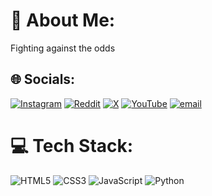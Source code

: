 # 💫 About Me:
Fighting against the odds 


## 🌐 Socials:
[![Instagram](https://img.shields.io/badge/Instagram-%23E4405F.svg?logo=Instagram&logoColor=white)](https://instagram.com/Itsharshitgoat) [![Reddit](https://img.shields.io/badge/Reddit-%23FF4500.svg?logo=Reddit&logoColor=white)](https://reddit.com/user/Itsharshitgoat) [![X](https://img.shields.io/badge/X-black.svg?logo=X&logoColor=white)](https://x.com/Itsharshitgoat) [![YouTube](https://img.shields.io/badge/YouTube-%23FF0000.svg?logo=YouTube&logoColor=white)](https://youtube.com/@Itsharshitgoat) [![email](https://img.shields.io/badge/Email-D14836?logo=gmail&logoColor=white)](mailto:Itsharshitgoat@gmail.com) 

# 💻 Tech Stack:
![HTML5](https://img.shields.io/badge/html5-%23E34F26.svg?style=plastic&logo=html5&logoColor=white) ![CSS3](https://img.shields.io/badge/css3-%231572B6.svg?style=plastic&logo=css3&logoColor=white) ![JavaScript](https://img.shields.io/badge/javascript-%23323330.svg?style=plastic&logo=javascript&logoColor=%23F7DF1E) ![Python](https://img.shields.io/badge/python-3670A0?style=plastic&logo=python&logoColor=ffdd54)
